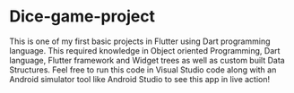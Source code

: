 # Dice-game-project

This is one of my first basic projects in Flutter using Dart programming language. This required knowledge in Object oriented Programming, Dart language, Flutter framework and Widget trees as well as custom built Data Structures. Feel free to run this code in Visual Studio code along with an Android simulator tool like Android Studio to see this app in live action! 
